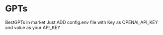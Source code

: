 # GPTs
BestGPTs in market
Just ADD config.env file with Key as OPENAI_API_KEY and value as your API_KEY 
